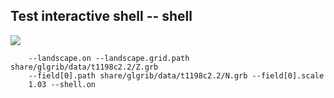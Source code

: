 ## Test interactive shell -- shell
![](tree/master/share/glgrib/test/shell/TEST_0000.png)

```
    --landscape.on --landscape.grid.path share/glgrib/data/t1198c2.2/Z.grb 
    --field[0].path share/glgrib/data/t1198c2.2/N.grb --field[0].scale 
    1.03 --shell.on 
```
